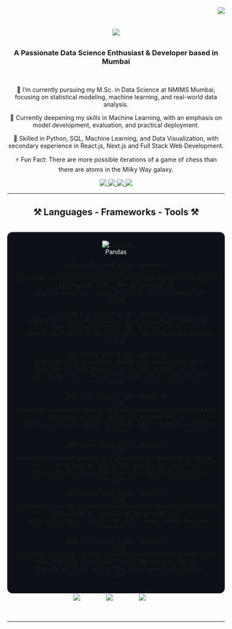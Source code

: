 <img align="right" src="https://visitor-badge.laobi.icu/badge?page_id=rishiigupta04.rishiigupta04" />

<h1 align="center">
    <img src="https://readme-typing-svg.herokuapp.com/?font=Righteous&size=45&center=true&vCenter=true&width=500&height=70&duration=2000&lines=Hi+There!+👋;+I'm+Rishi!;" />
</h1>

<h3 align="center"><strong>A Passionate Data Science Enthusiast & Developer based in Mumbai</strong></h3>


<br/>

<div align="center">
 
🔭 I’m currently pursuing my M.Sc. in Data Science at NMIMS Mumbai, focusing on statistical modeling, machine learning, and real-world data analysis.

🌱 Currently deepening my skills in Machine Learning, with an emphasis on model development, evaluation, and practical deployment.

💬 Skilled in Python, SQL, Machine Learning, and Data Visualization, with secondary experience in React.js, Next.js and Full Stack Web Development.

⚡ Fun Fact: There are more possible iterations of a game of chess than there are atoms in the Milky Way galaxy.

 </div>
 
<div align="center"> 
<!-- <a href="https://drive.google.com/file/d/13zeTuO5yligCSDKc03CKZY2lMJ68T5-o/view?usp=sharing" target="_blank">
     <img src="https://img.shields.io/badge/RESUME-333333?style=for-the-badge&logo=todoist&logoColor=white" target="_blank" /> -->
    
  <a href="https://www.linkedin.com/in/rishi-raj-gupta45/" target="_blank">
    <img src="https://img.shields.io/badge/LinkedIn-0077B5?style=for-the-badge&logo=linkedin&logoColor=white" target="_blank" />
  </a>
    </a>
    <a href="https://rishiraj-gupta.vercel.app/" target="_blank">
     <img src="https://img.shields.io/badge/PORTFOLIO-333333?style=for-the-badge&logo=todoist&logoColor=white" target="_blank" />
  </a>
     <!-- sqlite, safari, google-chrome are other good icon options -->
  </a>
    <a href="mailto:grishi349@gmail.com">
    <img src="https://img.shields.io/badge/Gmail-333333?style=for-the-badge&logo=gmail&logoColor=red" />
<!--   </a>
    <a href="https://x.com/heyitsrishi" target="_blank">
    <img src="https://img.shields.io/badge/Twitter (X)-000000?style=for-the-badge&logo=x&logoColor=white" target="_blank" />
  </a> -->
    </a>
    <a href="https://leetcode.com/u/rishiigupta04/" target="_blank">
    <img src="https://img.shields.io/badge/LeetCode-FF5722?style=for-the-badge&logo=leetcode&logoColor=white" target="_blank" />
  </a>

</div>

 <hr/>
 
<h2 align="center">⚒️ Languages - Frameworks - Tools ⚒️</h2>
<br/>


<div align="center">
    <div align="center" style="background-color: #0d1117; padding: 20px; border-radius: 12px;">
        <div style="text-align: center;">
      <img src="https://raw.githubusercontent.com/github/explore/main/topics/pandas/pandas.png" alt="Pandas" width="50" height="50" />
      <div style="color: white; font-size: 14px;">Pandas</div>
    </div>

    <div style="text-align: center;">
      <img src="https://raw.githubusercontent.com/github/explore/main/topics/numpy/numpy.png" alt="NumPy" width="50" height="50" />
      <div style="color: white; font-size: 14px;">NumPy</div>
    </div>

    <div style="text-align: center;">
      <img src="https://matplotlib.org/_static/images/logo2.svg" alt="Matplotlib" width="50" height="50" />
      <div style="color: white; font-size: 14px;">Matplotlib</div>
    </div>

    <div style="text-align: center;">
      <img src="https://seaborn.pydata.org/_static/logo-wide-lightbg.svg" alt="Seaborn" width="80" height="40" />
      <div style="color: white; font-size: 14px;">Seaborn</div>
    </div>

    <div style="text-align: center;">
      <img src="https://upload.wikimedia.org/wikipedia/commons/0/05/Scikit_learn_logo_small.svg" alt="Scikit-learn" width="60" height="50" />
      <div style="color: white; font-size: 14px;">Scikit-learn</div>
    </div>

    <div style="text-align: center;">
      <img src="https://upload.wikimedia.org/wikipedia/commons/3/38/Jupyter_logo.svg" alt="Jupyter" width="50" height="50" />
      <div style="color: white; font-size: 14px;">Jupyter</div>
    </div>

    <div style="text-align: center;">
      <img src="https://upload.wikimedia.org/wikipedia/commons/c/cf/New_Power_BI_Logo.svg" alt="Power BI" width="50" height="50" />
      <div style="color: white; font-size: 14px;">Power BI</div>
    </div>

    <div style="text-align: center;">
      <img src="https://upload.wikimedia.org/wikipedia/commons/7/73/Microsoft_Excel_2013-2019_logo.svg" alt="Excel" width="50" height="50" />
      <div style="color: white; font-size: 14px;">Excel</div>
    </div>

  </div>
  <div style="display: flex; justify-content: center; align-items: center; gap: 30px; flex-wrap: wrap;">
    <img src="https://skillicons.dev/icons?i=python,r,sql,tensorflow,pytorch" /><br>
    <img src="https://skillicons.dev/icons?i=react,nextjs,javascript,typescript,nodejs,express,mongodb,firebase,supabase" /><br>
    <img src="https://skillicons.dev/icons?i=cpp,java,mysql,bootstrap,html,css,tailwind,git,github,vscode,figma" /><br>
</div>
<br/>




<br/>
<hr/>

<!-- <div align="center">
  <h2>🐍 My Contributions 🐍</h2>
  <br>
  <img alt="snake eating my contributions" src="https://raw.githubusercontent.com/rishiigupta04/rishiigupta04/output/github-contribution-grid-snake.svg" />
  
  <br/><br/><br/>
</div>

<hr/>

<h2 align="center">⚡ Stats ⚡</h2>
<br>
<div align=center>
  <img width=390 src="https://streak-stats.demolab.com/?user=rishiigupta04&count_private=true&theme=react&border_radius=10" alt="streak stats"/>
  <img width=390 src="https://github-readme-stats.vercel.app/api?username=rishiigupta04&count_private=true&show_icons=true&theme=react&rank_icon=github&border_radius=10" alt="readme stats" />
  <br/>
  <img width=325 align="center" src="https://github-readme-stats.vercel.app/api/top-langs/?username=rishiigupta04&hide=HTML&langs_count=8&layout=compact&theme=react&border_radius=10&size_weight=0.5&count_weight=0.5&exclude_repo=github-readme-stats" alt="top langs" />
</div>

<br/><br/>

<hr/>



<br/>
--!>
